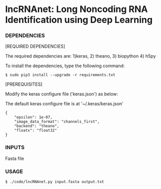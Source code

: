 # lncRNAnet: Long Noncoding RNA Identification using Deep Learning
### DEPENDENCIES
[REQUIRED DEPENDENCIES]

The required dependencies are: 1)keras, 2) theano, 3) biopython 4) h5py

To install the dependencies, type the following command:
```
$ sudo pip3 install --upgrade -r requirements.txt
```
[PREREQUISITES]

Modify the keras configure file ('keras.json') as below:

The default keras configure file is at '~/.keras/keras.json'

```
{
    "epsilon": 1e-07,
    "image_data_format": "channels_first",
    "backend": "theano",
    "floatx": "float32"
}
```
### INPUTS
Fasta file


### USAGE
```
$ ./code/lncRNAnet.py input.fasta output.txt

```
